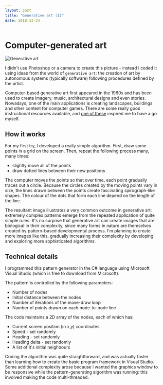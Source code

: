 ```yaml
---
layout: post
title: "Generative art [1]"
date: 2018-12-24
---
```


# Computer-generated art

<img srcset="/assets/images_0001_generative/2018-12-01-140138-500.jpg 500w,
             /assets/images_0001_generative/2018-12-01-140138-1200.jpg 1200w"
     sizes="(max-width: 500px) 500px,
	    (max-width: 1200px) 1200px,
            1200px"
     src="/assets/images_0001_generative/2018-12-01-140138-1200.jpg" alt="Generative art">

I didn't use Photoshop or a camera to create this picture - instead I coded it using ideas from the world of `generative art`: the creation of art by autonomous systems (typically software) following procedures defined by the artist.

Computer-based generative art first appeared in the 1960s and has been used to create imagery, music, architectural designs and even stories. Nowadays, one of the main applications is creating landscapes, buildings and other content for computer games. There are some really good instructional resources available, and [one of these](https://inconvergent.net/generative/) inspired me to have a go myself.

## How it works

For my first try, I developed a really simple algorithm. First, draw some points in a grid on the screen. Then, repeat the following process many, many times:
* slightly move all of the points
* draw dotted lines between their new positions

The computer moves the points so that over time, each point gradually traces out a circle. Because the circles created by the moving points vary in size, the lines drawn between the points create fascinating spirograph-like shapes. The colour of the dots that form each line depend on the length of the line.

The resultant image illustrates a very common outcome in generative art: extremely complex patterns emerge from the repeated application of quite simple rules. It's no surprise that generative art can create images that are biological in their complexity, since many forms in nature are themselves created by pattern-based developmental process. I'm planning to create more images like this, gradually increasing their complexity by developing and exploring more sophisticated algorithms.

## Technical details

I programmed this pattern generator in the C# language using Microsoft Visual Studio (which is free to download from Microsoft).

The pattern is controlled by the following parameters:
* Number of nodes
* Initial distance between the nodes
* Number of iterations of the move-draw loop
* Number of points drawn on each node-to-node line

The code maintains a 2D array of the nodes, each of which has:
* Current screen position (in x,y) coordinates
* Speed - set randomly
* Heading - set randomly
* Heading delta - set randomly
* A list of it's initial neighbours

Coding the algorithm was quite straightforward, and was actually faster than learning how to create the basic program framework in Visual Studio. Some additional complexity arose because I wanted the graphics window to be responsive while the pattern-generating algorithm was running: this involved making the code multi-threaded.

